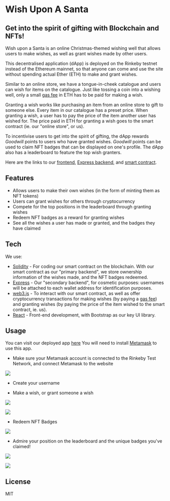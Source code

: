 # Wish Upon A Santa
## Get into the spirit of gifting with Blockchain and NFTs!

Wish upon a Santa is an online Christmas-themed wishing well that allows users to make wishes, as well as grant wishes made by other users.

This decentralised application (dApp) is deployed on the Rinkeby testnet instead of the Ethereum mainnet, so that anyone can come and use the site without spending actual Ether (ETH) to make and grant wishes.

Similar to an online store, we have a tongue-in-cheek catalogue and users can wish for items on the catalogue. Just like tossing a coin into a wishing well, only a small [gas fee](https://www.investopedia.com/terms/g/gas-ethereum.asp#:~:text=Gas%20fees%20are%20payments%20made,spend%20on%20a%20particular%20transaction.) in ETH has to be paid for making a wish.

Granting a wish works like purchasing an item from an online store to gift to someone else. Every item in our catalogue has a preset price. When granting a wish, a user has to pay the price of the item another user has wished for. The price paid in ETH for granting a wish goes to the smart contract (ie. our "online store", or us).

To incentivise users to get into the spirit of gifting, the dApp rewards *Goodwill* points to users who have granted wishes. *Goodwill* points can be used to claim NFT badges that can be displayed on one's profile. The dApp also has a leaderboard to feature the top wish granters.

Here are the links to our [frontend](https://github.com/leechuanxin/santa-frontend), [Express backend](https://github.com/leechuanxin/santa-express), and [smart contract](https://github.com/JustinWong98/santa-blockchain).

## Features

- Allows users to make their own wishes (in the form of minting them as NFT tokens)
- Users can grant wishes for others through cryptocurrency
- Compete for the top positions in the leaderboard through granting wishes
- Redeem NFT badges as a reward for granting wishes
- See all the wishes a user has made or granted, and the badges they have claimed

## Tech

We use:

- [Solidity] - For coding our smart contract on the blockchain. With our smart contract as our "primary backend", we store ownership information of the wishes made, and the NFT badges redeemed.
- [Express](https://expressjs.com/) - Our "secondary backend", for cosmetic purposes: usernames will be attached to each wallet address for identification purposes.
- [web3.js](https://web3js.readthedocs.io/en/v1.5.2/) - To interact with our smart contract, as well as offer cryptocurrency transactions for making wishes (by paying a [gas fee](https://www.investopedia.com/terms/g/gas-ethereum.asp#:~:text=Gas%20fees%20are%20payments%20made,spend%20on%20a%20particular%20transaction.)) and granting wishes (by paying the price of the item wished to the smart contract, ie. us).
- [React] - Front-end development, with Bootstrap as our key UI library.

## Usage
You can visit our deployed app [here](https://damp-bayou-29307.herokuapp.com)
You will need to install [Metamask](https://metamask.io) to use this app.

- Make sure your Metamask account is connected to the Rinkeby Test Network, and connect Metamask to the website

![](https://user-images.githubusercontent.com/84217227/148346096-2c66414c-3b53-4728-8a5f-9ea67f0c5d1c.gif)

- Create your username

- Make a wish, or grant someone a wish

![](https://user-images.githubusercontent.com/84217227/148346183-08366e59-0111-4158-8c32-7a99354718dc.png)

![](https://user-images.githubusercontent.com/84217227/148346688-6ce47b2e-6ec7-40ea-91bc-b4ceb66bcd59.gif)

- Redeem NFT Badges

![](https://user-images.githubusercontent.com/84217227/148347160-8db83507-5e0a-49e2-8501-57ab7589d595.png)

- Admire your position on the leaderboard and the unique badges you've claimed!

![](https://user-images.githubusercontent.com/84217227/148347151-a5bbc0a4-e0c2-46f2-8f9d-b45300f9866d.png)

![](https://user-images.githubusercontent.com/84217227/148347248-52055b38-fd9c-418a-b65a-0d844ab1b8e7.png)

## License

MIT

   [frontend]: <https://github.com/leechuanxin/santa-frontend>
   [smart-contract]: <https://github.com/JustinWong98/santa-blockchain>
   [Truffle]: <https://trufflesuite.com/truffle/>
   [PostgreSQL]: <https://www.postgresql.org>
   [node.js]: <http://nodejs.org>
   [React]: <https://reactjs.org>
   [express]: <http://expressjs.com>
   [Solidity]: <https://soliditylang.org>
   [React Bootstrap]: <https://react-bootstrap.github.io>
